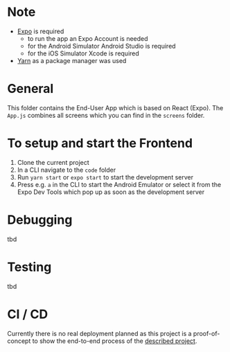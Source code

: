 # Note
- [Expo](https://docs.expo.io) is required
	- to run the app an Expo Account is needed 
	- for the Android Simulator Android Studio is required
	- for the iOS Simulator Xcode is required
- [Yarn](https://yarnpkg.com) as a package manager was used

# General
This folder contains the End-User App which is based on React (Expo). The `App.js` combines all screens which you can find in the `screens` folder.

# To setup and start the Frontend
1. Clone the current project
2. In a CLI navigate to the `code` folder
3. Run `yarn start` or `expo start` to start the development server
4. Press e.g. `a` in the CLI to start the Android Emulator or select it from the Expo Dev Tools which pop up as soon as the development server 

# Debugging
tbd

# Testing
tbd

# CI / CD 
Currently there is no real deployment planned as this project is a proof-of-concept to show the end-to-end process of the [described project](https://github.com/amosproj/amos-ss2021-bike-nest).  
